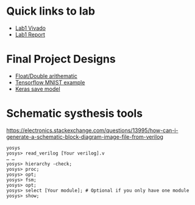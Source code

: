 # Quick links to lab
- [Lab1 Vivado](Lab1-Advanced/Lab1-Advanced/Lab1-Advanced.xpr)
- [Lab1 Report](https://1drv.ms/w/s!Al2TdNH3-L1Vox4Vc7AQdnZfzUo_?e=DPLuAp)

# Final Project Designs
- [Float/Double arithematic](https://github.com/dawsonjon/fpu)
- [Tensorflow MNIST example](https://www.tensorflow.org/tutorials/quickstart/beginner)
- [Keras save model](https://www.tensorflow.org/guide/keras/save_and_serialize)
 
# Schematic systhesis tools
https://electronics.stackexchange.com/questions/13995/how-can-i-generate-a-schematic-block-diagram-image-file-from-verilog
```bash=
yosys
yosys> read_verilog [Your verilog].v
… …
yosys> hierarchy -check;
yosys> proc;
yosys> opt;
yosys> fsm;
yosys> opt;
yosys> select [Your module]; # Optional if you only have one module
yosys> show;
```
